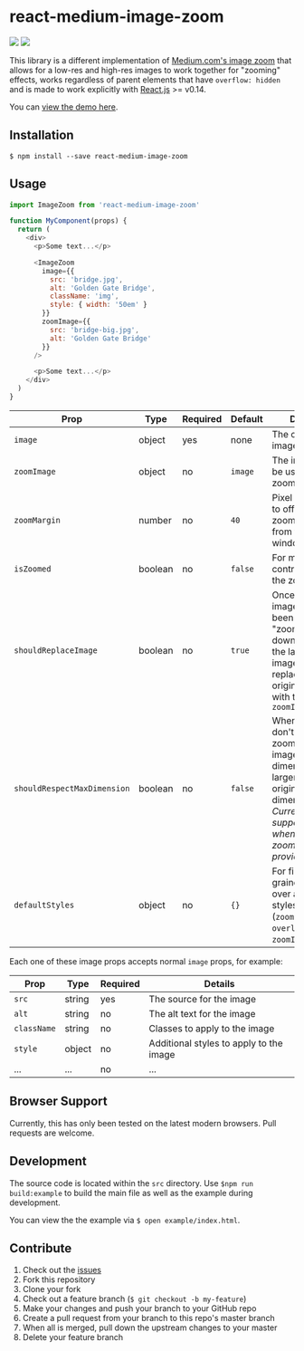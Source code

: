 # react-medium-image-zoom

![](https://img.shields.io/npm/dm/react-medium-image-zoom.svg)
![](https://img.shields.io/npm/v/react-medium-image-zoom.svg)

This library is a different implementation of [Medium.com's image zoom](https://medium.com/design/image-zoom-on-medium-24d146fc0c20) that allows for a low-res and high-res images to work together for "zooming" effects, works regardless of parent elements that have `overflow: hidden` and is made to work explicitly with [React.js](https://github.com/facebook/react) >= v0.14.

You can [view the demo here](https://rpearce.github.io/react-medium-image-zoom/).

## Installation
```
$ npm install --save react-medium-image-zoom
```

## Usage
```js
import ImageZoom from 'react-medium-image-zoom'

function MyComponent(props) {
  return (
    <div>
      <p>Some text...</p>

      <ImageZoom
        image={{
          src: 'bridge.jpg',
          alt: 'Golden Gate Bridge',
          className: 'img',
          style: { width: '50em' }
        }}
        zoomImage={{
          src: 'bridge-big.jpg',
          alt: 'Golden Gate Bridge'
        }}
      />

      <p>Some text...</p>
    </div>
  )
}
```

| Prop                        | Type    | Required | Default | Details |
| ------                      | ------- | -------  | ------- | ------- |
| `image`                     | object  | yes      | none    | The original image |
| `zoomImage`                 | object  | no       | `image` | The image to be used for zooming |
| `zoomMargin`                | number  | no       | `40`    | Pixel number to offset zoomed image from the window |
| `isZoomed`                  | boolean | no       | `false` | For more direct control over the zoom state |
| `shouldReplaceImage`        | boolean | no       | `true`  | Once the image has been "zoomed" and downloaded the larger image, this replaces the original `image` with the `zoomImage` |
| `shouldRespectMaxDimension` | boolean | no       | `false` | When true, don't make the zoomed image's dimensions larger than the original dimensions. _Currently only supported when NO zoomImage is provided._  |
| `defaultStyles`             | object  | no       | `{}`    | For fine-grained control over all default styles (`zoomContainer`, `overlay`, `image`, `zoomImage`) |

Each one of these image props accepts normal `image` props, for example:

| Prop | Type | Required | Details |
| ------ |  ---- | ------- | ------- |
| `src` | string | yes | The source for the image |
| `alt` | string | no | The alt text for the image |
| `className` | string | no | Classes to apply to the image |
| `style` | object | no | Additional styles to apply to the image |
| ... | ... | no | ... |

## Browser Support
Currently, this has only been tested on the latest modern browsers. Pull requests are welcome.

## Development
The source code is located within the `src` directory. Use `$npm run build:example` to build the main file as well as the example during development.

You can view the the example via `$ open example/index.html`.

## Contribute

1. Check out the [issues](https://github.com/rpearce/react-medium-image-zoom/issues)
1. Fork this repository
1. Clone your fork
1. Check out a feature branch (`$ git checkout -b my-feature`)
1. Make your changes and push your branch to your GitHub repo
1. Create a pull request from your branch to this repo's master branch
1. When all is merged, pull down the upstream changes to your master
1. Delete your feature branch
